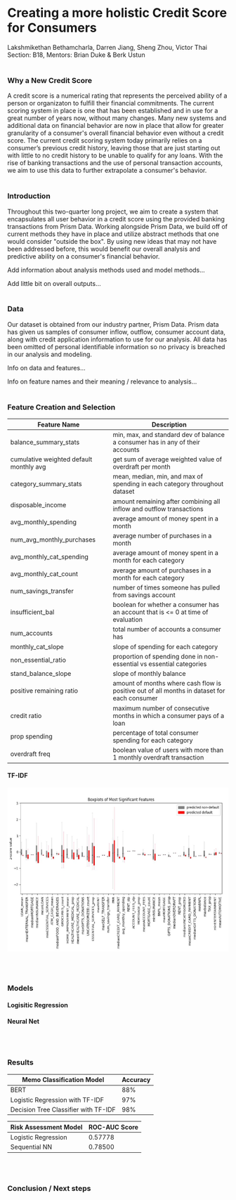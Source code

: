 # Creating a more holistic Credit Score for Consumers
Lakshmikethan Bethamcharla, Darren Jiang, Sheng Zhou, Victor Thai
<br>
Section: B18, Mentors: Brian Duke & Berk Ustun
<br><br>

### **Why a New Credit Score**<br>
A credit score is a numerical rating that represents the perceived ability of a person or organizaton to fulfill their financial commitments. The current scoring system in place is one that has been established and in use for a great number of years now, without many changes. Many new systems and additional data on financial behavior are now in place that allow for greater granularity of a consumer's overall financial behavior even without a credit score. The current credit scoring system today primarily relies on a consumer’s previous credit history, leaving those that are just starting out with little to no credit history to be unable to qualify for any loans. With the rise of banking transactions and the use of personal transaction accounts, we aim to use this data to further extrapolate a consumer's behavior.
<br><br>

### **Introduction**<br>
Throughout this two-quarter long project, we aim to create a system that encapsulates all user behavior in a credit score using the provided banking transactions from Prism Data. Working alongside Prism Data, we build off of current methods they have in place and utilize abstract methods that one would consider "outside the box". By using new ideas that may not have been addressed before, this would benefit our overall analysis and predictive ability on a consumer's financial behavior. 

Add information about analysis methods used and model methods...

Add little bit on overall outputs...
<br><br>

### **Data**<br>
Our dataset is obtained from our industry partner, Prism Data. Prism data has given us samples of consumer inflow, outflow, consumer account data, along with credit application information to use for our analysis. All data has been omitted of personal identifiable information so no privacy is breached in our analysis and modeling.

Info on data and features...

Info on feature names and their meaning / relevance to analysis...
<br><br>

### **Feature Creation and Selection**<br>

| Feature Name | Description |
| --- | --- |
| balance_summary_stats | min, max, and standard dev of balance a consumer has in any of their accounts |
| cumulative weighted default monthly avg | get sum of average weighted value of overdraft per month |
| category_summary_stats | mean, median, min, and max of spending in each category throughout dataset |
| disposable_income | amount remaining after combining all inflow and outflow transactions |
| avg_monthly_spending | average amount of money spent in a month |
| num_avg_monthly_purchases | average number of purchases in a month |
| avg_monthly_cat_spending | average amount of money spent in a month for each category |
| avg_monthly_cat_count | average amount of purchases in a month for each category |
| num_savings_transfer | number of times someone has pulled from savings account |
| insufficient_bal | boolean for whether a consumer has an account that is <= 0 at time of evaluation |
| num_accounts | total number of accounts a consumer has |
| monthly_cat_slope | slope of spending for each category |
| non_essential_ratio | proportion of spending done in non-essential vs essential categories |
| stand_balance_slope | slope of monthly balance |
| positive remaining ratio | amount of months where cash flow is positive out of all months in dataset for each consumer |
| credit ratio | maximum number of consecutive months in which a consumer pays of a loan |
| prop spending | percentage of total consumer spending for each category |
| overdraft freq | boolean value of users with more than 1 monthly overdraft transaction |

#### TF-IDF<br>

![Boxplots of Most Significant Features](boxplots_image.jpg)

<br><br>

### **Models**<br>

#### Logisitic Regression<br>

#### Neural Net<br>
<br><br>

### **Results**<br>

| Memo Classification Model | Accuracy |
| --- | --- |
| BERT | 88% |
| Logistic Regression with TF-IDF | 97% |
| Decision Tree Classifier with TF-IDF | 98% |


| Risk Assessment Model | ROC-AUC Score |
| --- | --- |
| Logistic Regression | 0.57778 |
| Sequential NN | 0.78500 |

<br><br>

### **Conclusion / Next steps**<br>
<br>
